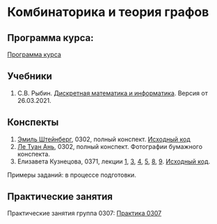 # Комбинаторика и теория графов

## Программа курса:

[Программа курса](program.md)

## Учебники
1. С.В. Рыбин. [Дискретная математика и информатика](CompMath.pdf). Версия от 26.03.2021.

## Конспекты
1. [Эмиль Штейнберг](lecture-notes/shteinberg.pdf), 0302, полный конспект. [Исходный код](lecture-notes/shteinberg.tex)
2. [Ле Туан Ань](lecture-notes/le_tuan_an.pdf), 0302, полный конспект. Фотографии бумажного конспекта.
3. Елизавета Кузнецова, 0371, лекции [1](lecture-notes/kuznetsova1.pdf), [3](lecture-notes/kuznetsova3.pdf), [4](lecture-notes/kuznetsova4.pdf), [5](lecture-notes/kuznetsova5.pdf), [8](lecture-notes/kuznetsova8.pdf), [9](lecture-notes/kuznetsova9.pdf). [Исходный код](lecture-notes/kuznetsova.zip).

Примеры заданий: в процессе подготовки.

## Практические занятия

Практические занятия группа 0307: [Практика 0307](practice)
